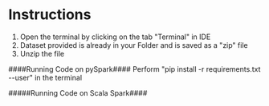 # Instructions
1. Open the terminal by clicking on the tab "Terminal" in IDE
2. Dataset provided is already in your Folder and is saved as a "zip" file
3. Unzip the file

####Running Code on pySpark####
Perform "pip install -r requirements.txt --user" in the terminal

#####Running Code on Scala Spark####

